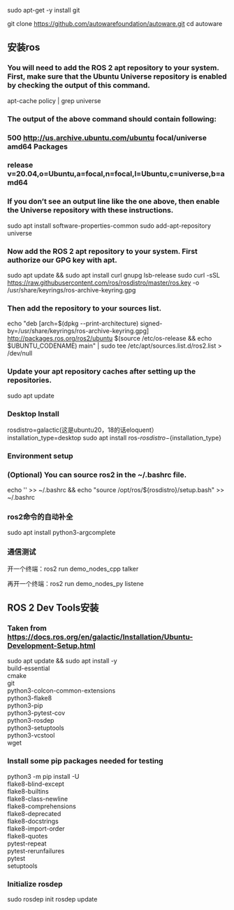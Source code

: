 sudo apt-get -y install git

git clone https://github.com/autowarefoundation/autoware.git
cd autoware

## 安装ros
### You will need to add the ROS 2 apt repository to your system. First, make sure that the Ubuntu Universe repository is enabled by checking the output of this command.
apt-cache policy | grep universe

### The output of the above command should contain following:

### 500 http://us.archive.ubuntu.com/ubuntu focal/universe amd64 Packages
###     release v=20.04,o=Ubuntu,a=focal,n=focal,l=Ubuntu,c=universe,b=amd64

### If you don’t see an output line like the one above, then enable the Universe repository with these instructions.
sudo apt install software-properties-common
sudo add-apt-repository universe

### Now add the ROS 2 apt repository to your system. First authorize our GPG key with apt.
sudo apt update && sudo apt install curl gnupg lsb-release
sudo curl -sSL https://raw.githubusercontent.com/ros/rosdistro/master/ros.key -o /usr/share/keyrings/ros-archive-keyring.gpg

### Then add the repository to your sources list.
echo "deb [arch=$(dpkg --print-architecture) signed-by=/usr/share/keyrings/ros-archive-keyring.gpg] http://packages.ros.org/ros2/ubuntu $(source /etc/os-release && echo $UBUNTU_CODENAME) main" | sudo tee /etc/apt/sources.list.d/ros2.list > /dev/null

### Update your apt repository caches after setting up the repositories.
sudo apt update

### Desktop Install
rosdistro=galactic(这是ubuntu20，18的话eloquent）
installation_type=desktop
sudo apt install ros-${rosdistro}-${installation_type}

### Environment setup
### (Optional) You can source ros2 in the ~/.bashrc file.
echo '' >> ~/.bashrc && echo "source /opt/ros/${rosdistro}/setup.bash" >> ~/.bashrc

### ros2命令的自动补全
sudo apt install python3-argcomplete

### 通信测试
开一个终端：ros2 run demo_nodes_cpp talker

再开一个终端：ros2 run demo_nodes_py listene


## ROS 2 Dev Tools安装
### Taken from https://docs.ros.org/en/galactic/Installation/Ubuntu-Development-Setup.html
sudo apt update && sudo apt install -y \
  build-essential \
  cmake \
  git \
  python3-colcon-common-extensions \
  python3-flake8 \
  python3-pip \
  python3-pytest-cov \
  python3-rosdep \
  python3-setuptools \
  python3-vcstool \
  wget

### Install some pip packages needed for testing
python3 -m pip install -U \
  flake8-blind-except \
  flake8-builtins \
  flake8-class-newline \
  flake8-comprehensions \
  flake8-deprecated \
  flake8-docstrings \
  flake8-import-order \
  flake8-quotes \
  pytest-repeat \
  pytest-rerunfailures \
  pytest \
  setuptools

### Initialize rosdep
sudo rosdep init
rosdep update
